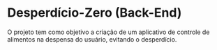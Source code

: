 # Desperdício-Zero (Back-End)

O projeto tem como objetivo a criação de um aplicativo de controle de alimentos na despensa do usuário, evitando o desperdício.